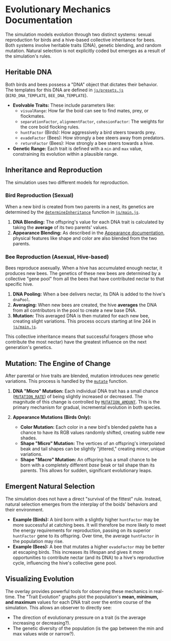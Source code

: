 # Evolutionary Mechanics Documentation

The simulation models evolution through two distinct systems: sexual reproduction for birds and a hive-based collective inheritance for bees. Both systems involve heritable traits (DNA), genetic blending, and random mutation. Natural selection is not explicitly coded but emerges as a result of the simulation's rules.

## Heritable DNA

Both birds and bees possess a "DNA" object that dictates their behavior. The templates for this DNA are defined in [`js/presets.js`](../js/presets.js) (`BIRD_DNA_TEMPLATE`, `BEE_DNA_TEMPLATE`).

-   **Evolvable Traits:** These include parameters like:
    -   `visualRange`: How far the boid can see to find mates, prey, or flockmates.
    -   `separationFactor`, `alignmentFactor`, `cohesionFactor`: The weights for the core boid flocking rules.
    -   `huntFactor` (Birds): How aggressively a bird steers towards prey.
    -   `evadeFactor` (Bees): How strongly a bee steers away from predators.
    -   `returnFactor` (Bees): How strongly a bee steers towards a hive.
-   **Genetic Range:** Each trait is defined with a `min` and `max` value, constraining its evolution within a plausible range.

## Inheritance and Reproduction

The simulation uses two different models for reproduction.

### Bird Reproduction (Sexual)

When a new bird is created from two parents in a nest, its genetics are determined by the [`determineInheritance`](../js/main.js:99) function in [`js/main.js`](../js/main.js).

1.  **DNA Blending:** The offspring's value for each DNA trait is calculated by taking the **average** of its two parents' values.
2.  **Appearance Blending:** As described in the [Appearance documentation](./Appearance.md), physical features like shape and color are also blended from the two parents.

### Bee Reproduction (Asexual, Hive-based)

Bees reproduce asexually. When a hive has accumulated enough nectar, it produces new bees. The genetics of these new bees are determined by a collective "gene pool" from all the bees that have contributed nectar to that specific hive.

1.  **DNA Pooling:** When a bee delivers nectar, its DNA is added to the hive's `dnaPool`.
2.  **Averaging:** When new bees are created, the hive **averages** the DNA from all contributors in the pool to create a new base DNA.
3.  **Mutation:** This averaged DNA is then mutated for each new bee, creating slight variations. This process occurs starting at line 244 in [`js/main.js`](../js/main.js).

This collective inheritance means that successful foragers (those who contribute the most nectar) have the greatest influence on the next generation's genetics.

## Mutation: The Engine of Change

After parental or hive traits are blended, mutation introduces new genetic variations. This process is handled by the [`mutate`](../js/main.js:52) function.

1.  **DNA "Micro" Mutation:** Each individual DNA trait has a small chance ([`MUTATION_RATE`](../js/presets.js:18)) of being slightly increased or decreased. The magnitude of this change is controlled by [`MUTATION_AMOUNT`](../js/presets.js:19). This is the primary mechanism for gradual, incremental evolution in both species.

2.  **Appearance Mutations (Birds Only):**
    -   **Color Mutation:** Each color in a new bird's blended palette has a chance to have its RGB values randomly shifted, creating subtle new shades.
    -   **Shape "Micro" Mutation:** The vertices of an offspring's interpolated beak and tail shapes can be slightly "jittered," creating minor, unique variations.
    -   **Shape "Macro" Mutation:** An offspring has a small chance to be born with a completely different *base* beak or tail shape than its parents. This allows for sudden, significant evolutionary leaps.

## Emergent Natural Selection

The simulation does not have a direct "survival of the fittest" rule. Instead, natural selection emerges from the interplay of the boids' behaviors and their environment.

-   **Example (Birds):** A bird born with a slightly higher `huntFactor` may be more successful at catching bees. It will therefore be more likely to meet the energy requirements for reproduction, passing on its superior `huntFactor` gene to its offspring. Over time, the average `huntFactor` in the population may rise.
-   **Example (Bees):** A bee that mutates a higher `evadeFactor` may be better at escaping birds. This increases its lifespan and gives it more opportunities to contribute nectar (and its DNA) to a hive's reproductive cycle, influencing the hive's collective gene pool.

## Visualizing Evolution

The overlay provides powerful tools for observing these mechanics in real-time. The "Trait Evolution" graphs plot the population's **mean, minimum, and maximum** values for each DNA trait over the entire course of the simulation. This allows an observer to directly see:
-   The direction of evolutionary pressure on a trait (is the average increasing or decreasing?).
-   The genetic diversity of the population (is the gap between the min and max values wide or narrow?).